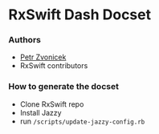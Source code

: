 RxSwift Dash Docset
=======================


### Authors
- [Petr Zvonicek](https://twitter.com/zvonicek)
- RxSwift contributors


### How to generate the docset
- Clone RxSwift repo
- Install Jazzy
- run `/scripts/update-jazzy-config.rb`